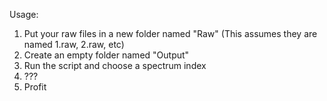 Usage:
1. Put your raw files in a new folder named "Raw" (This assumes they are named 1.raw, 2.raw, etc)
2. Create an empty folder named "Output"
3. Run the script and choose a spectrum index
4. ???
5. Profit